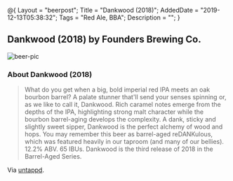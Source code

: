 @{
 Layout = "beerpost";
 Title = "Dankwood (2018)";
 AddedDate = "2019-12-13T05:38:32";
 Tags = "Red Ale, BBA";
 Description = "";
 }
 

## Dankwood (2018) by Founders Brewing Co.

![beer-pic]

### About Dankwood (2018)

> What do you get when a big, bold imperial red IPA meets an oak bourbon barrel? A palate stunner that'll send your senses spinning or, as we like to call it, Dankwood. Rich caramel notes emerge from the depths of the IPA, highlighting strong malt character while the bourbon barrel-aging develops the complexity. A dank, sticky and slightly sweet sipper, Dankwood is the perfect alchemy of wood and hops. You may remember this beer as barrel-aged reDANKulous, which was featured heavily in our taproom (and many of our bellies). 12.2% ABV. 65 IBUs. Dankwood is the third release of 2018 in the Barrel-Aged Series.

Via [untappd][untappd-url].

[untappd-url]: <https://untappd.com//b/founders-brewing-co-dankwood-2018/2610093>
[beer-pic]: https://jasonpowley.com/assets/img/2019-12-13-dankwood-2018.jpeg "Dankwood (2018) by Founders Brewing Co."
